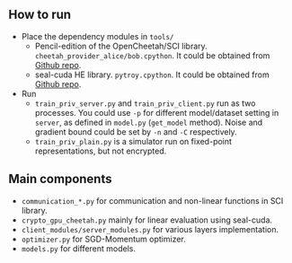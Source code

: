 ## How to run

* Place the dependency modules in `tools/`
    * Pencil-edition of the OpenCheetah/SCI library. `cheetah_provider_alice/bob.cpython`. It could be obtained from [Github repo](https://github.com/lightbulb128/OpenCheetah).
    * seal-cuda HE library. `pytroy.cpython`. It could be obtained from [Github repo](https://github.com/lightbulb128/troy).
* Run
    * `train_priv_server.py` and `train_priv_client.py` run as two processes. You could use `-p` for different model/dataset setting in `server`, as defined in `model.py` (`get_model` method). Noise and gradient bound could be set by `-n` and `-C` respectively.
    * `train_priv_plain.py` is a simulator run on fixed-point representations, but not encrypted.

## Main components
* `communication_*.py` for communication and non-linear functions in SCI library.
* `crypto_gpu_cheetah.py` mainly for linear evaluation using seal-cuda.
* `client_modules/server_modules.py` for various layers implementation.
* `optimizer.py` for SGD-Momentum optimizer.
* `models.py` for different models.